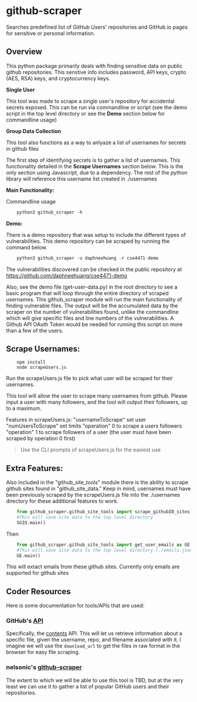 # github-scraper
Searches predefined list of GitHub Users' repositories and GitHub.io pages for sensitive or personal information.


## Overview
This python package primarily deals with finding sensitive data on public github repositories. This senstive info includes password, API keys, crypto (AES, RSA) keys, and cryptocurrency keys.

**Single User**

This tool was made to scrape a single user's repository for accidental secrets exposed. This can be run via commandline or script (see the demo script in the top level directory or see the **Demo** section below for commandline usage)

**Group Data Collection**

This tool also functions as a way to anlyaze a list of usernames for secrets in github files

The first step of identifying secrets is to gather a list of usernames. This functionality detailed in the **Scrape Usernames** section below. This is the only section using Javascript, due to a dependency. The rest of the python library will reference this username list created in ./usernames

**Main Functionality:**

Commandline usage

```python
    python3 github_scraper -h
```

**Demo:**

There is a demo repository that was setup to include the different types of vulnerabilities.  This demo repository can be scraped by running the command below.

```python
    python3 github_scraper -u daphneehuang -r cse4471-demo
```

The vulnerabilities discovered can be checked in the public repository at https://github.com/daphneehuang/cse4471-demo

Also, see the demo file (get-user-data.py) in the root directory to see a basic program that will loop through the entire directory of scraped usernames. This github_scraper module will run the main functionality of finding vulnerable files. The output will be the accumulated data by the scraper on the number of vulnerabilities found, unlike the commandline which will give specific files and line numbers of the vulnerabilities.  A Github API OAuth Token would be needed for running this script on more than a few of the users.

## Scrape Usernames:
```
    npm install
    node scrapeUsers.js
```

Run the scrapeUsers.js file to pick what user will be scraped for their usernames.

This tool will allow the user to scrape many usernames from github. Please input a user with many followers, and the tool will output their followers, up to a maximum.

Features in scrapeUsers.js:
    "usernameToScrape" set user
    "numUsersToScrape" set limits
    "operation" 0 to scrape a users followers
    "operation" 1 to scrape followers of a user (the user must have been scraped by operation 0 first)

> Use the CLI prompts of scrapeUsers.js for the easiest use

## Extra Features:

Also included in the "github_site_tools" module there is the ability to scrape github sites found in "github_site_data." Keep in mind, usernames must have been previously scraped by the scrapeUsers.js file into the ./usernames directory for these additional features to work.

```python
    from github_scraper.github_site_tools import scrape_githubIO_sites as SGIO
    #This will save site data to the top level directory
    SGIO.main() 
```

Then
```python
    from github_scraper.github_site_tools import get_user_emails as GE
    #This will save site data to the top level directory (./emails.json)
    GE.main() 
```

This will extact emails from these github sites. Currently only emails are supported for github sites

## Coder Resources

Here is some documentation for tools/APIs that are used:

### GitHub's [API](https://developer.github.com/v3/)

Specifically, the [contents](https://developer.github.com/v3/repos/contents/#get-contents) API. This will let us retrieve information about a specific file, given the username, repo, and filename associated with it. I imagine we will use the `download_url` to get the files in raw format in the browser for easy file scraping.

### nelsonic's [github-scraper](https://github.com/nelsonic/github-scraper)

The extent to which we will be able to use this tool is TBD, but at the very least we can use it to gather a list of popular GitHub users and their repositories.
